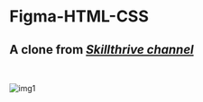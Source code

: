 # Figma-HTML-CSS

## A clone from [_Skillthrive channel_](https://www.youtube.com/watch?v=88-XCq0Tezg&ab_channel=Skillthrive)
<br>

![img1](https://uploaddeimagens.com.br/images/003/487/164/full/layout.PNG)
